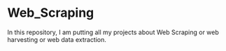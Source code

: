 # Web_Scraping

In this repository, I am putting all my projects about Web Scraping or web harvesting or web data extraction.
